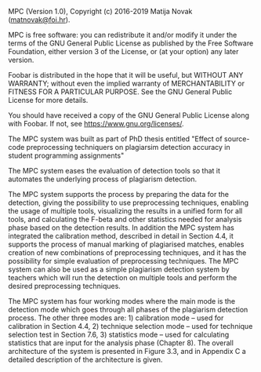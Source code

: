 MPC (Version 1.0), Copyright (c) 2016-2019 Matija Novak (matnovak@foi.hr).

MPC is free software: you can redistribute it and/or modify
it under the terms of the GNU General Public License as published by
the Free Software Foundation, either version 3 of the License, or
(at your option) any later version.

Foobar is distributed in the hope that it will be useful,
but WITHOUT ANY WARRANTY; without even the implied warranty of
MERCHANTABILITY or FITNESS FOR A PARTICULAR PURPOSE.  See the
GNU General Public License for more details.

You should have received a copy of the GNU General Public License
along with Foobar.  If not, see <https://www.gnu.org/licenses/>.

The MPC system was built as part of PhD thesis entitled 
"Effect of source-code preprocessing techniquers on plagiarsim detection accuracy in 
student programming assignments"
                                                       

The MPC system eases the evaluation of detection tools so that it automates the underlying process of
plagiarism detection.

The MPC system supports the process by preparing the data for the detection, giving the possibility to use 
preprocessing techniques, enabling the usage of multiple tools, visualizing the
results in a unified form for all tools, and calculating the F-beta and other statistics needed for 
analysis phase based on the detection results. In addition the MPC system has integrated the
calibration method, described in detail in Section 4.4, it supports the process of manual marking of 
plagiarised matches, enables creation of new combinations of preprocessing techniques, and
it has the possibility for simple evaluation of preprocessing techniques. The MPC system can also be 
used as a simple plagiarism detection system by teachers which will run the detection
on multiple tools and perform the desired preprocessing techniques.

The MPC system has four working modes where the main mode is the detection mode which goes through all 
phases of the plagiarism detection process. The other three modes are: 1) calibration mode – used for 
calibration in Section 4.4, 2) technique selection mode – used for technique selection test in Section 7.6, 3) 
statistics mode – used for calculating statistics that are
input for the analysis phase (Chapter 8). The overall architecture of the system is presented in Figure 3.3, 
and in Appendix C a detailed description of the architecture is given.